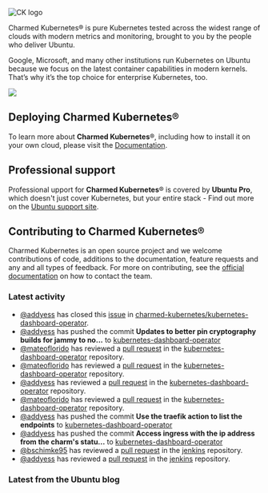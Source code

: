 ![CK logo](https://assets.ubuntu.com/v1/451d4cf4-Charmed+Kubernetes_RGB_onWhite_2022.svg)

Charmed Kubernetes® is pure Kubernetes tested across the widest range of clouds with modern metrics and monitoring, brought to you by the people who deliver Ubuntu.

Google, Microsoft, and many other institutions run Kubernetes on Ubuntu because we focus on the latest container capabilities in modern kernels. That’s why it’s the top choice for enterprise Kubernetes, too.

![](https://assets.ubuntu.com/v1/843c77b6-juju-at-a-glace.svg)

## Deploying Charmed Kubernetes®

To learn more about **Charmed Kubernetes**®, including how to install it on your own cloud, please visit the [Documentation][docs].

## Professional support

Professional upport for **Charmed Kubernetes**® is covered by **Ubuntu Pro**, which doesn't just cover Kubernetes, but your entire stack - Find out more on the [Ubuntu support site](https://ubuntu.com/support).

## Contributing to Charmed Kubernetes®

Charmed Kubernetes is an open source project and we welcome contributions of code, additions to the documentation, feature requests and any and all types of feedback. For more on contributing, see the [official documentation][get-in-touch] on how to contact the team.

<!-- LINKS -->
[docs]: https://ubuntu.com/kubernetes/docs
[get-in-touch]: https://ubuntu.com/kubernetes/docs/get-in-touch

### Latest activity

<!-- activity starts -->
 - [@addyess](https://github.com/addyess) has closed this [issue](https://github.com/charmed-kubernetes/kubernetes-dashboard-operator/issues/72) in [charmed-kubernetes/kubernetes-dashboard-operator](https://api.github.com/repos/charmed-kubernetes/kubernetes-dashboard-operator).
 - [@addyess](https://github.com/addyess) has pushed the commit **Updates to better pin cryptography builds for jammy to no...** to [kubernetes-dashboard-operator](https://github.com/charmed-kubernetes/kubernetes-dashboard-operator)
 - [@mateoflorido](https://github.com/mateoflorido) has reviewed a [pull request](https://github.com/charmed-kubernetes/kubernetes-dashboard-operator/pull/82) in the [kubernetes-dashboard-operator](https://github.com/charmed-kubernetes/kubernetes-dashboard-operator) repository.
 - [@mateoflorido](https://github.com/mateoflorido) has reviewed a [pull request](https://github.com/charmed-kubernetes/kubernetes-dashboard-operator/pull/82) in the [kubernetes-dashboard-operator](https://github.com/charmed-kubernetes/kubernetes-dashboard-operator) repository.
 - [@addyess](https://github.com/addyess) has reviewed a [pull request](https://github.com/charmed-kubernetes/kubernetes-dashboard-operator/pull/82) in the [kubernetes-dashboard-operator](https://github.com/charmed-kubernetes/kubernetes-dashboard-operator) repository.
 - [@mateoflorido](https://github.com/mateoflorido) has reviewed a [pull request](https://github.com/charmed-kubernetes/kubernetes-dashboard-operator/pull/82) in the [kubernetes-dashboard-operator](https://github.com/charmed-kubernetes/kubernetes-dashboard-operator) repository.
 - [@addyess](https://github.com/addyess) has pushed the commit **Use the traefik action to list the endpoints** to [kubernetes-dashboard-operator](https://github.com/charmed-kubernetes/kubernetes-dashboard-operator)
 - [@addyess](https://github.com/addyess) has pushed the commit **Access ingress with the ip address from the charm's statu...** to [kubernetes-dashboard-operator](https://github.com/charmed-kubernetes/kubernetes-dashboard-operator)
 - [@bschimke95](https://github.com/bschimke95) has reviewed a [pull request](https://github.com/charmed-kubernetes/jenkins/pull/1543) in the [jenkins](https://github.com/charmed-kubernetes/jenkins) repository.
 - [@addyess](https://github.com/addyess) has reviewed a [pull request](https://github.com/charmed-kubernetes/jenkins/pull/1543) in the [jenkins](https://github.com/charmed-kubernetes/jenkins) repository.
<!-- activity ends -->

<!-- roadmap starts -->

<!-- roadmap ends -->

### Latest from the Ubuntu blog

<!-- blog starts -->

<!-- blog ends -->
